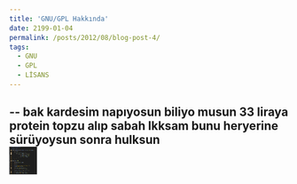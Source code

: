 ```yaml
---
title: 'GNU/GPL Hakkında'
date: 2199-01-04
permalink: /posts/2012/08/blog-post-4/
tags:
  - GNU
  - GPL
  - LİSANS
---
```



--
bak kardesim napıyosun biliyo musun 33 liraya protein topzu alıp sabah lkksam bunu heryerine sürüyoysun sonra hulksun
<br/><img src="/images/bubblegirdi.jpg" width="50" height="50">
--

